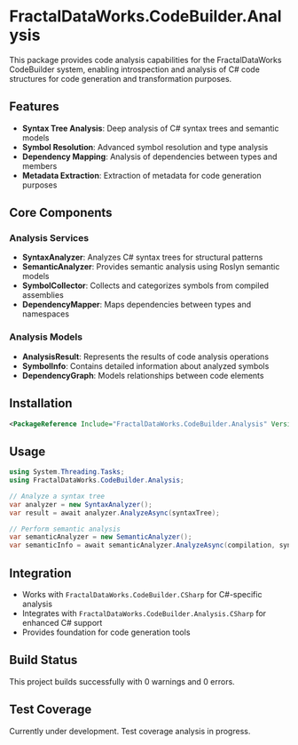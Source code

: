 # FractalDataWorks.CodeBuilder.Analysis

This package provides code analysis capabilities for the FractalDataWorks CodeBuilder system, enabling introspection and analysis of C# code structures for code generation and transformation purposes.

## Features

- **Syntax Tree Analysis**: Deep analysis of C# syntax trees and semantic models
- **Symbol Resolution**: Advanced symbol resolution and type analysis
- **Dependency Mapping**: Analysis of dependencies between types and members
- **Metadata Extraction**: Extraction of metadata for code generation purposes

## Core Components

### Analysis Services
- **SyntaxAnalyzer**: Analyzes C# syntax trees for structural patterns
- **SemanticAnalyzer**: Provides semantic analysis using Roslyn semantic models
- **SymbolCollector**: Collects and categorizes symbols from compiled assemblies
- **DependencyMapper**: Maps dependencies between types and namespaces

### Analysis Models
- **AnalysisResult**: Represents the results of code analysis operations
- **SymbolInfo**: Contains detailed information about analyzed symbols
- **DependencyGraph**: Models relationships between code elements

## Installation

```xml
<PackageReference Include="FractalDataWorks.CodeBuilder.Analysis" Version="1.0.0" />
```

## Usage

```csharp
using System.Threading.Tasks;
using FractalDataWorks.CodeBuilder.Analysis;

// Analyze a syntax tree
var analyzer = new SyntaxAnalyzer();
var result = await analyzer.AnalyzeAsync(syntaxTree);

// Perform semantic analysis
var semanticAnalyzer = new SemanticAnalyzer();
var semanticInfo = await semanticAnalyzer.AnalyzeAsync(compilation, syntaxTree);
```

## Integration

- Works with `FractalDataWorks.CodeBuilder.CSharp` for C#-specific analysis
- Integrates with `FractalDataWorks.CodeBuilder.Analysis.CSharp` for enhanced C# support
- Provides foundation for code generation tools

## Build Status

This project builds successfully with 0 warnings and 0 errors.

## Test Coverage

Currently under development. Test coverage analysis in progress.